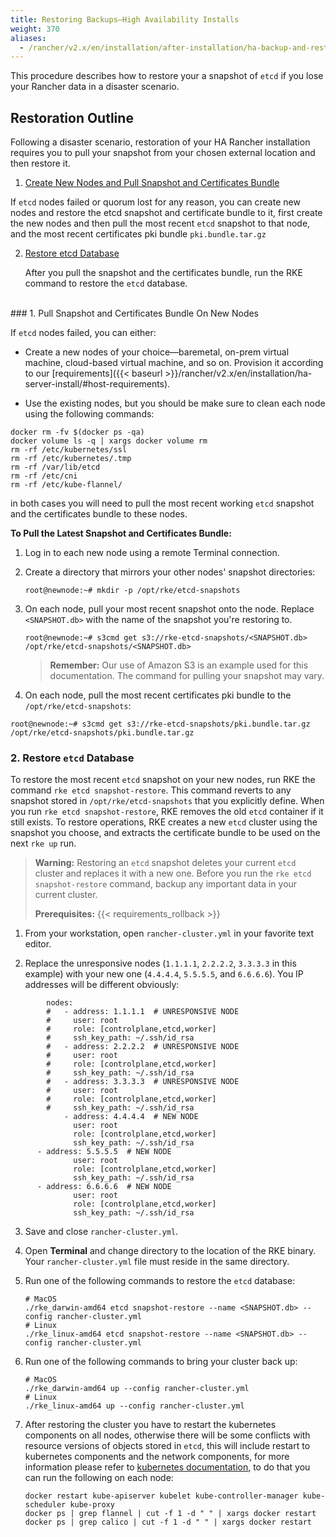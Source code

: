 ```yaml
---
title: Restoring Backups—High Availability Installs
weight: 370
aliases:
  - /rancher/v2.x/en/installation/after-installation/ha-backup-and-restoration/
---
```

This procedure describes how to restore your a snapshot of `etcd` if you lose your Rancher data in a disaster scenario.

## Restoration Outline

Following a disaster scenario, restoration of your HA Rancher installation requires you to pull your snapshot from your chosen external location and then restore it.

1. [Create New Nodes and Pull Snapshot and Certificates Bundle](#1-create-new-nodes-and-pull-snapshot-and-certificate-bundle)

  If `etcd` nodes failed or quorum lost for any reason, you can create new nodes and restore the etcd snapshot and certificate bundle to it, first create the new nodes and then pull the most recent `etcd` snapshot to that node, and the most recent certificates pki bundle `pki.bundle.tar.gz`

2. [Restore etcd Database](#2-restore-etcd-database)

	After you pull the snapshot and the certificates bundle, run the RKE command to restore the `etcd` database.

<br/>
### 1. Pull Snapshot and Certificates Bundle On New Nodes

If `etcd` nodes failed, you can either:

- Create a new nodes of your choice—baremetal, on-prem virtual machine, cloud-based virtual machine, and so on. Provision it according to our [requirements]({{< baseurl >}}/rancher/v2.x/en/installation/ha-server-install/#host-requirements).

- Use the existing nodes, but you should be make sure to clean each node using the following commands:

```
docker rm -fv $(docker ps -qa)
docker volume ls -q | xargs docker volume rm
rm -rf /etc/kubernetes/ssl
rm -rf /etc/kubernetes/.tmp
rm -rf /var/lib/etcd
rm -rf /etc/cni
rm -rf /etc/kube-flannel/
```

in both cases you will need to pull the most recent working `etcd` snapshot and the certificates bundle to these nodes.

**To Pull the Latest Snapshot and Certificates Bundle:**

1.  Log in to each new node using a remote Terminal connection.

2.  Create a directory that mirrors your other nodes' snapshot directories:

	```
	root@newnode:~# mkdir -p /opt/rke/etcd-snapshots
	```

3. On each node, pull your most recent snapshot onto the node. Replace `<SNAPSHOT.db>` with the name of the snapshot you're restoring to.

	```
	root@newnode:~# s3cmd get s3://rke-etcd-snapshots/<SNAPSHOT.db> /opt/rke/etcd-snapshots/<SNAPSHOT.db>
	```

	>**Remember:** Our use of Amazon S3 is an example used for this documentation. The command for pulling your snapshot may vary.

4. On each node, pull the most recent certificates pki bundle to the `/opt/rke/etcd-snapshots`:

  ```
  root@newnode:~# s3cmd get s3://rke-etcd-snapshots/pki.bundle.tar.gz /opt/rke/etcd-snapshots/pki.bundle.tar.gz
  ```

### 2. Restore `etcd` Database

To restore the most recent `etcd` snapshot on your new nodes, run RKE the command `rke etcd snapshot-restore`. This command reverts to any snapshot stored in `/opt/rke/etcd-snapshots` that you explicitly define. When you run `rke etcd snapshot-restore`, RKE removes the old `etcd` container if it still exists. To restore operations, RKE creates a new `etcd` cluster using the snapshot you choose, and extracts the certificate bundle to be used on the next `rke up` run.

>**Warning:** Restoring an `etcd` snapshot deletes your current `etcd` cluster and replaces it with a new one. Before you run the `rke etcd snapshot-restore` command, backup any important data in your current cluster.
>
>**Prerequisites:** {{< requirements_rollback >}}


1. From your workstation, open `rancher-cluster.yml` in your favorite text editor.

2. Replace the unresponsive nodes (`1.1.1.1`, `2.2.2.2`, `3.3.3.3` in this example) with your new one (`4.4.4.4`, `5.5.5.5`, and `6.6.6.6`). You IP addresses will be different obviously:
```
		nodes:
		#	- address: 1.1.1.1  # UNRESPONSIVE NODE
		#	  user: root
		#	  role: [controlplane,etcd,worker]
		#	  ssh_key_path: ~/.ssh/id_rsa
		#	- address: 2.2.2.2  # UNRESPONSIVE NODE
		#	  user: root
		#	  role: [controlplane,etcd,worker]
		#	  ssh_key_path: ~/.ssh/id_rsa
		#	- address: 3.3.3.3  # UNRESPONSIVE NODE
		#	  user: root
		#	  role: [controlplane,etcd,worker]
		#	  ssh_key_path: ~/.ssh/id_rsa
			- address: 4.4.4.4  # NEW NODE
			  user: root
			  role: [controlplane,etcd,worker]
			  ssh_key_path: ~/.ssh/id_rsa
      - address: 5.5.5.5  # NEW NODE
			  user: root
			  role: [controlplane,etcd,worker]
			  ssh_key_path: ~/.ssh/id_rsa
      - address: 6.6.6.6  # NEW NODE
			  user: root
			  role: [controlplane,etcd,worker]
			  ssh_key_path: ~/.ssh/id_rsa  
```

3. Save and close `rancher-cluster.yml`.

4. Open **Terminal** and change directory to the location of the RKE binary. Your `rancher-cluster.yml` file must reside in the same directory.

5. Run one of the following commands to restore the `etcd` database:

	```
	# MacOS
	./rke_darwin-amd64 etcd snapshot-restore --name <SNAPSHOT.db> --config rancher-cluster.yml
	# Linux
	./rke_linux-amd64 etcd snapshot-restore --name <SNAPSHOT.db> --config rancher-cluster.yml
	```


6. Run one of the following commands to bring your cluster back up:

	```
	# MacOS
	./rke_darwin-amd64 up --config rancher-cluster.yml
	# Linux
	./rke_linux-amd64 up --config rancher-cluster.yml
	```

7. After restoring the cluster you have to restart the kubernetes components on all nodes, otherwise there will be some conflicts with resource versions of objects stored in `etcd`, this will include restart to kubernetes components and the network components, for more information please refer to [kubernetes documentation](https://kubernetes.io/docs/tasks/administer-cluster/configure-upgrade-etcd/#etcd-upgrade-requirements), to do that you can run the following on each node:

    ```
    docker restart kube-apiserver kubelet kube-controller-manager kube-scheduler kube-proxy
    docker ps | grep flannel | cut -f 1 -d " " | xargs docker restart
    docker ps | grep calico | cut -f 1 -d " " | xargs docker restart
    ```
